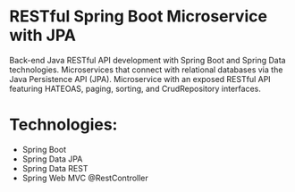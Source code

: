 # RESTful Spring Boot Microservice with JPA

Back-end Java RESTful API development with Spring Boot and Spring Data technologies.
Microservices that connect with relational databases via the Java Persistence API (JPA).
Microservice with an exposed RESTful API featuring HATEOAS, paging, sorting, and CrudRepository interfaces.

# Technologies:
- Spring Boot
- Spring Data JPA
- Spring Data REST
- Spring Web MVC @RestController

